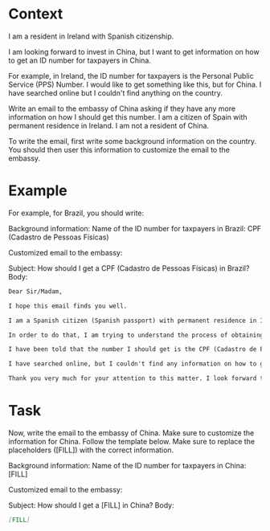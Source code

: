 # Context
I am a resident in Ireland with Spanish citizenship.

I am looking forward to invest in China, but I want to get information on how to get an ID number for taxpayers in China.

For example, in Ireland, the ID number for taxpayers is the Personal Public Service (PPS) Number. I would like to get something like this, but for China. I have searched online but I couldn't find anything on the country.

Write an email to the embassy of China asking if they have any more information on how I should get this number. I am a citizen of Spain with permanent residence in Ireland. I am not a resident of China.

To write the email, first write some background information on the country. You should then user this information to customize the email to the embassy.

# Example
For example, for Brazil, you should write:

Background information:
Name of the ID number for taxpayers in Brazil: CPF (Cadastro de Pessoas Físicas)

Customized email to the embassy:

Subject: How should I get a CPF (Cadastro de Pessoas Físicas) in Brazil?
Body:
```md
Dear Sir/Madam,

I hope this email finds you well.

I am a Spanish citizen (Spanish passport) with permanent residence in Ireland. I am looking forward to investing in Brazil, as a foreign investor (no residence in Brazil).

In order to do that, I am trying to understand the process of obtaining the number that identifies taxpayers in Brazil, to be able to declare the relevant information to the tax authorities.

I have been told that the number I should get is the CPF (Cadastro de Pessoas Físicas). Feel free to correct me if I am wrong.

I have searched online, but I couldn't find any information on how to get a CPF from abroad. This is why I am reaching out to you for guidance. If you could provide me with information on the process or direct me to the relevant authorities, I would greatly appreciate it.

Thank you very much for your attention to this matter. I look forward to your response and any help you can provide.
```

# Task
Now, write the email to the embassy of China. Make sure to customize the information for China. Follow the template below. Make sure to replace the placeholders ([FILL]) with the correct information.

Background information:
Name of the ID number for taxpayers in China: [FILL]

Customized email to the embassy:

Subject: How should I get a [FILL] in China?
Body:
```md
[FILL]
```
